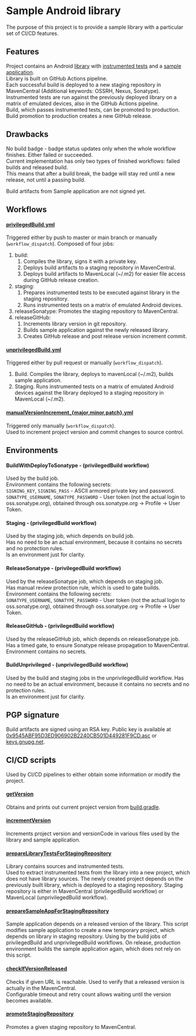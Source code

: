 # Sample Android library
The purpose of this project is to provide a sample library with a particular set of CI/CD features.

## Features

Project contains an Android [library](lib) with [instrumented tests](lib/src/androidTest/java/com/viliussutkus89/samplelib/ExampleInstrumentedTest.java) and a [sample application](sampleapp).  
Library is built on GitHub Actions pipeline.  
Each successful build is deployed to a new staging repository in MavenCentral (Additional keywords: OSSRH, Nexus, Sonatype).  
Instrumented tests are run against the previously deployed library on a matrix of emulated devices, also in the GitHub Actions pipeline.  
Build, which passes instrumented tests, can be promoted to production.  
Build promotion to production creates a new GitHub release.

## Drawbacks

No build badge - badge status updates only when the whole workflow finishes. Either failed or succeeded.  
Current implementation has only two types of finished workflows: failed builds and released build.  
This means that after a build break, the badge will stay red until a new release, not until a passing build.

Build artifacts from Sample application are not signed yet.

## Workflows

#### [privilegedBuild.yml](.github/workflows/privilegedBuild.yml)
Triggered either by push to master or main branch or manually (`workflow_dispatch`).
Composed of four jobs:
1) build:
   1) Compiles the library, signs it with a private key. 
   1) Deploys build artifacts to a staging repository in MavenCentral.
   1) Deploys build artifacts to MavenLocal (~/.m2) for easier file access during GitHub release creation.
1) staging:
   1) Prepares instrumented tests to be executed against library in the staging repository.
   1) Runs instrumented tests on a matrix of emulated Android devices.
1) releaseSonatype: Promotes the staging repository to MavenCentral.
1) releaseGitHub:
   1) Increments library version in git repository.
   1) Builds sample application against the newly released library.
   1) Creates GitHub release and post release version increment commit.

#### [unprivilegedBuild.yml](.github/workflows/unprivilegedBuild.yml)
Triggered either by pull request or manually (`workflow_dispatch`).
1) Build. Compiles the library, deploys to mavenLocal (~/.m2), builds sample application.
2) Staging. Runs instrumented tests on a matrix of emulated Android devices against the library deployed to a staging repository in MavenLocal (~/.m2).

#### [manualVersionIncrement_{major,minor,patch}.yml](.github/workflows/manualVersionIncrement_major.yml)
Triggered only manually (`workflow_dispatch`).  
Used to increment project version and commit changes to source control.

## Environments
#### BuildWithDeployToSonatype - (privilegedBuild workflow)
Used by the build job.  
Environment contains the following secrets:  
`SIGNING_KEY`, `SIGNING_PASS` - ASCII armored private key and password.  
`SONATYPE_USERNAME`, `SONATYPE_PASSWORD` - User token (not the actual login to oss.sonatype.org), obtained through oss.sonatype.org -> Profile -> User Token.

#### Staging - (privilegedBuild workflow)
Used by the staging job, which depends on build job.  
Has no need to be an actual environment, because it contains no secrets and no protection rules.  
Is an environment just for clarity.

#### ReleaseSonatype - (privilegedBuild workflow)
Used by the releaseSonatype job, which depends on staging job.  
Has manual review protection rule, which is used to gate builds.  
Environment contains the following secrets:   
`SONATYPE_USERNAME`, `SONATYPE_PASSWORD` - User token (not the actual login to oss.sonatype.org), obtained through oss.sonatype.org -> Profile -> User Token.

#### ReleaseGitHub - (privilegedBuild workflow)
Used by the releaseGitHub job, which depends on releaseSonatype job.
Has a timed gate, to ensure Sonatype release propagation to MavenCentral.
Environment contains no secrets.

#### BuildUnprivileged - (unprivilegedBuild workflow)
Used by the build and staging jobs in the unprivilegedBuild workflow.
Has no need to be an actual environment, because it contains no secrets and no protection rules.  
Is an environment just for clarity.

## PGP signature

Build artifacts are signed using an RSA key.
Public key is available at
[0x9545ABF95D3ED906902B2240CB501D449281F9CD.asc](0x9545ABF95D3ED906902B2240CB501D449281F9CD.asc) or
[keys.gnupg.net](http://keys.gnupg.net/pks/lookup?search=0x9545ABF95D3ED906902B2240CB501D449281F9CD&fingerprint=on&hash=on&exact=on&op=vindex).

## CI/CD scripts

Used by CI/CD pipelines to either obtain some information or modify the project.

#### [getVersion](scripts/getVersion)
Obtains and prints out current project version from [build.gradle](build.gradle).

#### [incrementVersion](scripts/incrementVersion)
Increments project version and versionCode in various files used by the library and sample application.

#### [prepareLibraryTestsForStagingRepository](scripts/prepareLibraryTestsForStagingRepository)
Library contains sources and instrumented tests.  
Used to extract instrumented tests from the library into a new project, which does not have library sources.
The newly created project depends on the previously built library, which is deployed to a staging repository.
Staging repository is either in MavenCentral (privilegedBuild workflow) or MavenLocal (unprivilegedBuild workflow).

#### [prepareSampleAppForStagingRepository](scripts/prepareSampleAppForStagingRepository)
Sample application depends on a released version of the library.
This script modifies sample application to create a new temporary project, which depends on library in staging repository.
Using by the build jobs of privilegedBuild and unprivilegedBuild workflows.
On release, production environment builds the sample application again, which does not rely on this script.

#### [checkIfVersionReleased](scripts/checkIfVersionReleased)
Checks if given URL is reachable. Used to verify that a released version is actually in the MavenCentral.  
Configurable timeout and retry count allows waiting until the version becomes available.

#### [promoteStagingRepository](scripts/promoteStagingRepository)
Promotes a given staging repository to MavenCentral.

